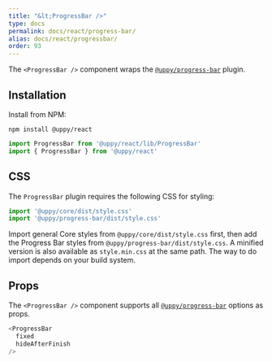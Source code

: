 ```yaml
---
title: "&lt;ProgressBar />"
type: docs
permalink: docs/react/progress-bar/
alias: docs/react/progressbar/
order: 93
---
```


The `<ProgressBar />` component wraps the [`@uppy/progress-bar`][] plugin.

## Installation

Install from NPM:

```shell
npm install @uppy/react
```

```js
import ProgressBar from '@uppy/react/lib/ProgressBar'
import { ProgressBar } from '@uppy/react'
```

## CSS

The `ProgressBar` plugin requires the following CSS for styling:

```js
import '@uppy/core/dist/style.css'
import '@uppy/progress-bar/dist/style.css'
```

Import general Core styles from `@uppy/core/dist/style.css` first, then add the Progress Bar styles from `@uppy/progress-bar/dist/style.css`. A minified version is also available as `style.min.css` at the same path. The way to do import depends on your build system.

## Props

The `<ProgressBar />` component supports all [`@uppy/progress-bar`][] options as props.

```js
<ProgressBar
  fixed
  hideAfterFinish
/>
```

[`@uppy/progress-bar`]: /docs/progress-bar/
